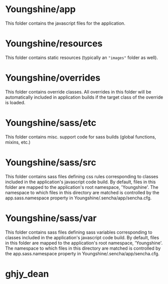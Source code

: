 # Youngshine/app

This folder contains the javascript files for the application.

# Youngshine/resources

This folder contains static resources (typically an `"images"` folder as well).

# Youngshine/overrides

This folder contains override classes. All overrides in this folder will be 
automatically included in application builds if the target class of the override
is loaded.

# Youngshine/sass/etc

This folder contains misc. support code for sass builds (global functions, 
mixins, etc.)

# Youngshine/sass/src

This folder contains sass files defining css rules corresponding to classes
included in the application's javascript code build.  By default, files in this 
folder are mapped to the application's root namespace, 'Youngshine'. The
namespace to which files in this directory are matched is controlled by the
app.sass.namespace property in Youngshine/.sencha/app/sencha.cfg. 

# Youngshine/sass/var

This folder contains sass files defining sass variables corresponding to classes
included in the application's javascript code build.  By default, files in this 
folder are mapped to the application's root namespace, 'Youngshine'. The
namespace to which files in this directory are matched is controlled by the
app.sass.namespace property in Youngshine/.sencha/app/sencha.cfg. 
# ghjy_dean
